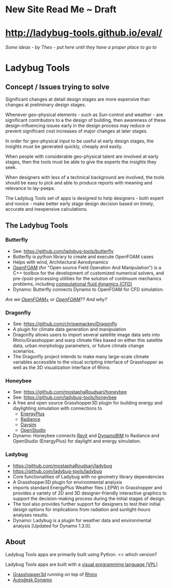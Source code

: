 
New Site Read Me ~ Draft
===

# http://ladybug-tools.github.io/eval/


_Some ideas - by Theo - put here until they have a proper place to go to_

# Ladybug Tools

## Concept / Issues trying to solve
Significant changes at detail design stages are more expensive than changes at preliminary design stages.

Whenever geo-physical elements - such as Sun-control and weather - are significant contributors to a the design of building,
then awareness of these design-influencing issues early in the design process may reduce or prevent significant cost increases of major changes at later stages.

In order for geo-physical input to be useful at early design stages, the insights must be generated quickly, cheaply and easily.

When people with considerable geo-physical talent are involved at early stages, then the tools must be able to give the experts the insights they seek.

When designers with less of a technical background are involved,
the tools should be easy to pick and able to produce reports with meaning and relevance to lay-peeps.

The Ladybug Tools set of apps is designed to help designers - both expert and novice - make better early stage design decision based on timely, accurate and inexpensive calculations.

## The Ladybug Tools

### Butterfly

* See: https://github.com/ladybug-tools/butterfly
* Butterfly is python library to create and execute OpenFOAM cases
* Helps with wind, Architectural Aerodynamics
* [OpenFOAM]( https://en.wikipedia.org/wiki/OpenFOAM ) (for "Open source Field Operation And Manipulation") is a C++ toolbox for the development of customized numerical solvers, and pre-/post-processing utilities for the solution of continuum mechanics problems, including [computational fluid dynamics (CFD)]( https://en.wikipedia.org/wiki/Computational_fluid_dynamics )
* Dynamo: Butterfly connects Dynamo to OpenFOAM for CFD simulation.

_Are we [OpenFOAM+]( http://openfoam.com/ ) or [OpenFOAM]( https://openfoam.org/ )?? And why?_

### Dragonfly

* See: https://github.com/chriswmackey/Dragonfly
* A plugin for climate data generation and manipulation
* Dragonfly allows users to import several satellite image data sets into Rhino/Grasshopper and warp climate files based on either this satellite data, urban morphology parameters, or future climate change scenarios.
* The Dragonfly project intends to make many large-scale climate variables accessible to the visual scripting interface of Grasshopper as well as the 3D visualization interface of Rhino.

### Honeybee

* See: https://github.com/mostaphaRoudsari/honeybee
* See: https://github.com/ladybug-tools/honeybee
*  A free and open source Grasshopper3D plugin for building energy and daylighting simulation with connections to
	* [EnergyPlus]( https://energyplus.net/ )
	* [Radiance]( https://www.radiance-online.org/ )
	* [Daysim]( http://daysim.ning.com/ )
	* [OpenStudio]( https://www.openstudio.net/ )
* Dynamo: Honeybee connects [Revit]( https://www.autodesk.com/products/revit-family/overview ) and [DynamoBIM]( http://dynamobim.org/ ) to Radiance and OpenStudio (EnergyPlus) for daylight and energy simulation.

### Ladybug

* https://github.com/mostaphaRoudsari/ladybug
* https://github.com/ladybug-tools/ladybug
* Core functionalities of Ladybug with no geometry library dependencies
* A Grasshopper3D plugin for environmental analysis
* imports standard EnergyPlus Weather files (.EPW) in Grasshopper and provides a variety of 2D and 3D designer-friendly interactive graphics to support the decision-making process during the initial stages of design.
* The tool also provides further support for designers to test their initial design options for implications from radiation and sunlight-hours analyses results.
* Dynamo: Ladybug is a plugin for weather data and environmental analysis [Updated for Dynamo 1.3.0].


## About

Ladybug Tools apps are primarily built using Python.  << which version?

Ladybug Tools apps are built with a [visual programming language (VPL)]( https://en.wikipedia.org/wiki/Visual_programming_language )
* [Grasshopper3d]( http://www.grasshopper3d.com/ ) running on top of [Rhino]( https://www.rhino3d.com/ )
* [Autodesk Dynamo]( https://www.autodesk.com/products/dynamo-studio/overview )


